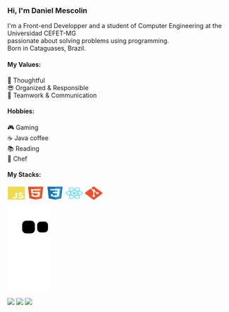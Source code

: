 ### Hi, I'm Daniel Mescolin

I'm a Front-end Developper and a student of Computer Engineering at the Universidad CEFET-MG <br/>
passionate about solving problems using programming. <br/>
Born in Cataguases, Brazil.

#### My Values:

🧠 Thoughtful <br/>
😎 Organized & Responsible<br>
💬 Teamwork & Communication <br/>

#### Hobbies: 

🎮 Gaming <br/> 
☕ Java coffee <br/>
📚 Reading <br/>
🍕 Chef

#### My Stacks:


<div>
  <img align="center" alt="Nagref-Js" height="30" width="40" src="https://raw.githubusercontent.com/devicons/devicon/master/icons/javascript/javascript-plain.svg">
  <img align="center" alt="Nagref-HTML" height="30" width="40" src="https://raw.githubusercontent.com/devicons/devicon/master/icons/html5/html5-original.svg">
  <img align="center" alt="Nagref-CSS" height="30" width="40" src="https://raw.githubusercontent.com/devicons/devicon/master/icons/css3/css3-original.svg">
  <img align="center" alt="Nagref-React" height="30" width="40" src="https://raw.githubusercontent.com/devicons/devicon/master/icons/react/react-original.svg">
  <img align="center" alt="Nagref-Git" height="30" width="40" src="https://github.com/devicons/devicon/blob/master/icons/git/git-original.svg">
</div>

 ![Snake animation](https://github.com/Nagref/Nagref/blob/output/github-contribution-grid-snake.svg)
 
 <a href="https://www.instagram.com/mescolindaniel/" target="_blank"><img src="https://img.shields.io/badge/-Instagram-%23E4405F?style=for-the-badge&logo=instagram&logoColor=white" target="_blank"></a>
 <a href="https://www.linkedin.com/in/daniel-mescolin-4a1214238/" target="_blank"><img src="https://img.shields.io/badge/-LinkedIn-%230077B5?style=for-the-badge&logo=linkedin&logoColor=white" target="_blank"></a> 
 <a href="https://open.spotify.com/user/316ledtlpcs6cd2oatthtiphqsva" target="_blank"><img src="https://img.shields.io/badge/Spotify-1ED760?&style=for-the-badge&logo=spotify&logoColor=white" target="_blank"></a> 

